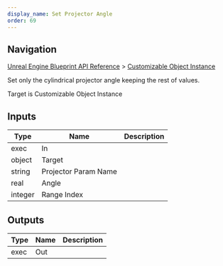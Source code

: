 ```yaml
---
display_name: Set Projector Angle
order: 69
---
```

## Navigation

[Unreal Engine Blueprint API Reference](https://dev.epicgames.com/documentation/en-us/unreal-engine/BlueprintAPI) > [Customizable Object Instance](https://dev.epicgames.com/documentation/en-us/unreal-engine/BlueprintAPI/CustomizableObjectInstance)

Set only the cylindrical projector angle keeping the rest of values.

Target is Customizable Object Instance

## Inputs

| Type | Name | Description |
| --- | --- | --- |
| exec | In |  |
| object | Target |  |
| string | Projector Param Name |  |
| real | Angle |  |
| integer | Range Index |  |

## Outputs

| Type | Name | Description |
| --- | --- | --- |
| exec | Out |  |
